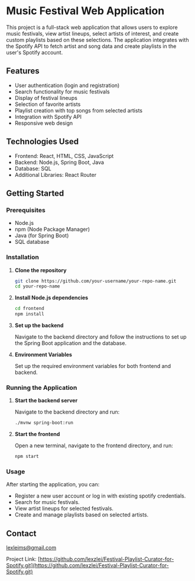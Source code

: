 # Music Festival Web Application

This project is a full-stack web application that allows users to explore music festivals, view artist lineups, select artists of interest, and create custom playlists based on these selections. The application integrates with the Spotify API to fetch artist and song data and create playlists in the user's Spotify account.

## Features

- User authentication (login and registration)
- Search functionality for music festivals
- Display of festival lineups
- Selection of favorite artists
- Playlist creation with top songs from selected artists
- Integration with Spotify API
- Responsive web design

## Technologies Used

- Frontend: React, HTML, CSS, JavaScript
- Backend: Node.js, Spring Boot, Java
- Database: SQL
- Additional Libraries: React Router

## Getting Started

### Prerequisites

- Node.js
- npm (Node Package Manager)
- Java (for Spring Boot)
- SQL database

### Installation

1. **Clone the repository**

   ```bash
   git clone https://github.com/your-username/your-repo-name.git
   cd your-repo-name

2. **Install Node.js dependencies**

   ```bash
   cd frontend
   npm install
   
3. **Set up the backend**

   Navigate to the backend directory and follow the instructions to set up the Spring Boot application and the database.

4. **Environment Variables**

   Set up the required environment variables for both frontend and backend.

### Running the Application

1. **Start the backend server**

   Navigate to the backend directory and run:
   ```bash
   ./mvnw spring-boot:run

2. **Start the frontend**

   Open a new terminal, navigate to the frontend directory, and run:
   ```bash
   npm start

### Usage

After starting the application, you can:

- Register a new user account or log in with existing spotify credentials.
- Search for music festivals.
- View artist lineups for selected festivals.
- Create and manage playlists based on selected artists.

## Contact

lexleims@gmail.com

Project Link: [https://github.com/lexzlei/Festival-Playlist-Curator-for-Spotify.git](https://github.com/lexzlei/Festival-Playlist-Curator-for-Spotify.git)
